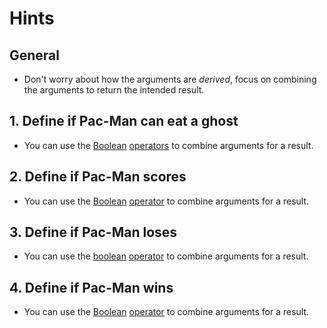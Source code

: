 # Hints

## General

- Don't worry about how the arguments are _derived_, focus on combining the arguments to return the intended result.

## 1. Define if Pac-Man can eat a ghost

- You can use the [Boolean][boolean] [operators][boolean-operators] to combine arguments for a result.

## 2. Define if Pac-Man scores

- You can use the [Boolean][boolean] [operator][boolean-operators] to combine arguments for a result.

## 3. Define if Pac-Man loses

- You can use the [boolean][Boolean] [operator][boolean-operators] to combine arguments for a result.

## 4. Define if Pac-Man wins

- You can use the [Boolean][boolean] [operator][boolean-operators] to combine arguments for a result.

[boolean]: https://docs.python.org/3/library/stdtypes.html#truth
[Boolean-operators]: https://docs.python.org/3/library/stdtypes.html#boolean-operations-and-or-not

